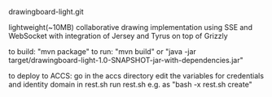 drawingboard-light.git

lightweight(~10MB) collaborative drawing implementation  using SSE and WebSocket with integration of Jersey and Tyrus on top of Grizzly


to build: "mvn package"
to run: "mvn build" or "java -jar target/drawingboard-light-1.0-SNAPSHOT-jar-with-dependencies.jar"

to deploy to ACCS:
    go in the accs directory
    edit the variables for credentials and identity domain in rest.sh
    run rest.sh e.g. as "bash -x rest.sh create"